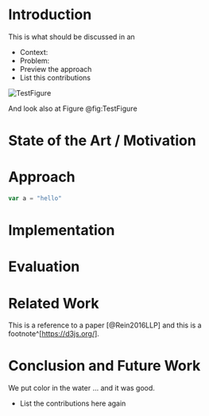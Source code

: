 # Introduction

<!-- Is a comment -->

This is what should be discussed in an 

- Context:
- Problem:
- Preview the approach
- List this contributions



![TestFigure](../figures/testdrawio "A figure created with drawio.")

And look also at Figure @fig:TestFigure

# State of the Art / Motivation

# Approach

```javascript
var a = "hello"
```

# Implementation

# Evaluation

# Related Work

This is a reference to a paper [@Rein2016LLP] and this is a footnote^[https://d3js.org/]. 

# Conclusion and Future Work

We put color in the water ... and it was good. 


- List the contributions here again